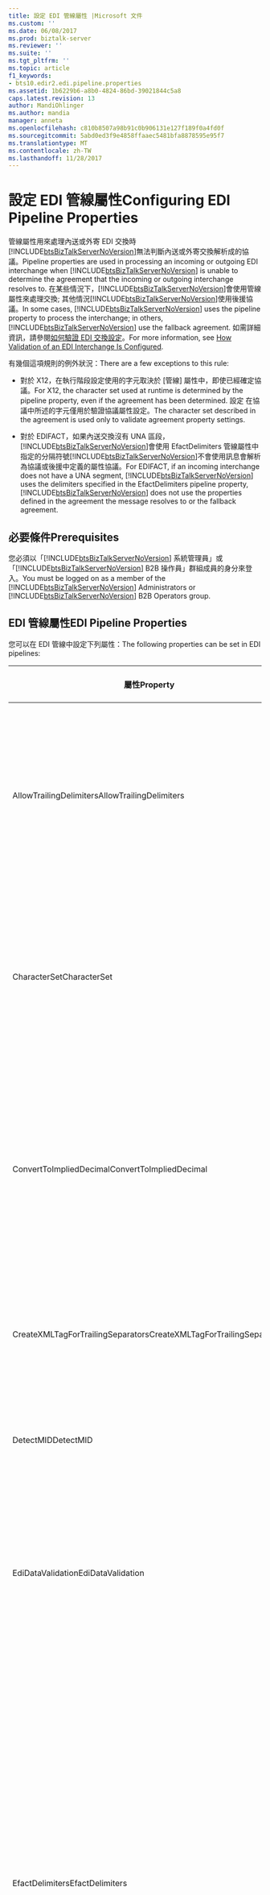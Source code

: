 ```yaml
---
title: 設定 EDI 管線屬性 |Microsoft 文件
ms.custom: ''
ms.date: 06/08/2017
ms.prod: biztalk-server
ms.reviewer: ''
ms.suite: ''
ms.tgt_pltfrm: ''
ms.topic: article
f1_keywords:
- bts10.edir2.edi.pipeline.properties
ms.assetid: 1b6229b6-a8b0-4824-86bd-39021844c5a8
caps.latest.revision: 13
author: MandiOhlinger
ms.author: mandia
manager: anneta
ms.openlocfilehash: c810b8507a98b91c0b906131e127f189f0a4fd0f
ms.sourcegitcommit: 5abd0ed3f9e4858ffaaec5481bfa8878595e95f7
ms.translationtype: MT
ms.contentlocale: zh-TW
ms.lasthandoff: 11/28/2017
---
```

# <a name="configuring-edi-pipeline-properties"></a><span data-ttu-id="176ca-102">設定 EDI 管線屬性</span><span class="sxs-lookup"><span data-stu-id="176ca-102">Configuring EDI Pipeline Properties</span></span>
<span data-ttu-id="176ca-103">管線屬性用來處理內送或外寄 EDI 交換時[!INCLUDE[btsBizTalkServerNoVersion](../includes/btsbiztalkservernoversion-md.md)]無法判斷內送或外寄交換解析成的協議。</span><span class="sxs-lookup"><span data-stu-id="176ca-103">Pipeline properties are used in processing an incoming or outgoing EDI interchange when [!INCLUDE[btsBizTalkServerNoVersion](../includes/btsbiztalkservernoversion-md.md)] is unable to determine the agreement that the incoming or outgoing interchange resolves to.</span></span> <span data-ttu-id="176ca-104">在某些情況下，[!INCLUDE[btsBizTalkServerNoVersion](../includes/btsbiztalkservernoversion-md.md)]會使用管線屬性來處理交換; 其他情況[!INCLUDE[btsBizTalkServerNoVersion](../includes/btsbiztalkservernoversion-md.md)]使用後援協議。</span><span class="sxs-lookup"><span data-stu-id="176ca-104">In some cases, [!INCLUDE[btsBizTalkServerNoVersion](../includes/btsbiztalkservernoversion-md.md)] uses the pipeline property to process the interchange; in others, [!INCLUDE[btsBizTalkServerNoVersion](../includes/btsbiztalkservernoversion-md.md)] use the fallback agreement.</span></span> <span data-ttu-id="176ca-105">如需詳細資訊，請參閱[如何驗證 EDI 交換設定](../core/how-validation-of-an-edi-interchange-is-configured.md)。</span><span class="sxs-lookup"><span data-stu-id="176ca-105">For more information, see [How Validation of an EDI Interchange Is Configured](../core/how-validation-of-an-edi-interchange-is-configured.md).</span></span>  
  
 <span data-ttu-id="176ca-106">有幾個這項規則的例外狀況：</span><span class="sxs-lookup"><span data-stu-id="176ca-106">There are a few exceptions to this rule:</span></span>  
  
-   <span data-ttu-id="176ca-107">對於 X12，在執行階段設定使用的字元取決於 [管線] 屬性中，即使已經確定協議。</span><span class="sxs-lookup"><span data-stu-id="176ca-107">For X12, the character set used at runtime is determined by the pipeline property, even if the agreement has been determined.</span></span> <span data-ttu-id="176ca-108">設定 在協議中所述的字元僅用於驗證協議屬性設定。</span><span class="sxs-lookup"><span data-stu-id="176ca-108">The character set described in the agreement is used only to validate agreement property settings.</span></span>  
  
-   <span data-ttu-id="176ca-109">對於 EDIFACT，如果內送交換沒有 UNA 區段，[!INCLUDE[btsBizTalkServerNoVersion](../includes/btsbiztalkservernoversion-md.md)]會使用 EfactDelimiters 管線屬性中指定的分隔符號[!INCLUDE[btsBizTalkServerNoVersion](../includes/btsbiztalkservernoversion-md.md)]不會使用訊息會解析為協議或後援中定義的屬性協議。</span><span class="sxs-lookup"><span data-stu-id="176ca-109">For EDIFACT, if an incoming interchange does not have a UNA segment, [!INCLUDE[btsBizTalkServerNoVersion](../includes/btsbiztalkservernoversion-md.md)] uses the delimiters specified in the EfactDelimiters pipeline property, [!INCLUDE[btsBizTalkServerNoVersion](../includes/btsbiztalkservernoversion-md.md)] does not use the properties defined in the agreement the message resolves to or the fallback agreement.</span></span>  
  
## <a name="prerequisites"></a><span data-ttu-id="176ca-110">必要條件</span><span class="sxs-lookup"><span data-stu-id="176ca-110">Prerequisites</span></span>  
 <span data-ttu-id="176ca-111">您必須以「[!INCLUDE[btsBizTalkServerNoVersion](../includes/btsbiztalkservernoversion-md.md)] 系統管理員」或「[!INCLUDE[btsBizTalkServerNoVersion](../includes/btsbiztalkservernoversion-md.md)] B2B 操作員」群組成員的身分來登入。</span><span class="sxs-lookup"><span data-stu-id="176ca-111">You must be logged on as a member of the [!INCLUDE[btsBizTalkServerNoVersion](../includes/btsbiztalkservernoversion-md.md)] Administrators or [!INCLUDE[btsBizTalkServerNoVersion](../includes/btsbiztalkservernoversion-md.md)] B2B Operators group.</span></span>  
  
## <a name="edi-pipeline-properties"></a><span data-ttu-id="176ca-112">EDI 管線屬性</span><span class="sxs-lookup"><span data-stu-id="176ca-112">EDI Pipeline Properties</span></span>  
 <span data-ttu-id="176ca-113">您可以在 EDI 管線中設定下列屬性：</span><span class="sxs-lookup"><span data-stu-id="176ca-113">The following properties can be set in EDI pipelines:</span></span>  
  
|<span data-ttu-id="176ca-114">屬性</span><span class="sxs-lookup"><span data-stu-id="176ca-114">Property</span></span>|<span data-ttu-id="176ca-115">使用</span><span class="sxs-lookup"><span data-stu-id="176ca-115">Use</span></span>|<span data-ttu-id="176ca-116">值</span><span class="sxs-lookup"><span data-stu-id="176ca-116">Values</span></span>|<span data-ttu-id="176ca-117">管線的階段</span><span class="sxs-lookup"><span data-stu-id="176ca-117">Pipeline - Stage</span></span>|  
|--------------|---------|------------|-----------------------|  
|<span data-ttu-id="176ca-118">AllowTrailingDelimiters</span><span class="sxs-lookup"><span data-stu-id="176ca-118">AllowTrailingDelimiters</span></span>|<span data-ttu-id="176ca-119">在接收的交換上產生尾端分隔符號。</span><span class="sxs-lookup"><span data-stu-id="176ca-119">Generates trailing separators on the interchange received.</span></span>|<span data-ttu-id="176ca-120">False (預設值)</span><span class="sxs-lookup"><span data-stu-id="176ca-120">False (default)</span></span><br /><br /> <span data-ttu-id="176ca-121">True</span><span class="sxs-lookup"><span data-stu-id="176ca-121">True</span></span>|<span data-ttu-id="176ca-122">EdiReceive-反組譯</span><span class="sxs-lookup"><span data-stu-id="176ca-122">EdiReceive- Disassemble</span></span><br /><br /> <span data-ttu-id="176ca-123">AS2EdiReceive-反組譯</span><span class="sxs-lookup"><span data-stu-id="176ca-123">AS2EdiReceive -Disassemble</span></span><br /><br /> <span data-ttu-id="176ca-124">EdiSend-組合</span><span class="sxs-lookup"><span data-stu-id="176ca-124">EdiSend - Assemble</span></span><br /><br /> <span data-ttu-id="176ca-125">AS2EdiSend-組合</span><span class="sxs-lookup"><span data-stu-id="176ca-125">AS2EdiSend - Assemble</span></span>|  
|<span data-ttu-id="176ca-126">CharacterSet</span><span class="sxs-lookup"><span data-stu-id="176ca-126">CharacterSet</span></span>|<span data-ttu-id="176ca-127">指定進行外寄 EDI 交換執行階段驗證時所要使用的字元集。</span><span class="sxs-lookup"><span data-stu-id="176ca-127">Specifies the character set to be used during run-time validation of outgoing EDI interchanges.</span></span><br /><br /> <span data-ttu-id="176ca-128">這個屬性只適用於 X12 處理，不適用於 EDIFACT。</span><span class="sxs-lookup"><span data-stu-id="176ca-128">This property is used for X12 processing only, not for EDIFACT.</span></span>|<span data-ttu-id="176ca-129">UTF8 (預設值)</span><span class="sxs-lookup"><span data-stu-id="176ca-129">UTF8 (default)</span></span><br /><br /> <span data-ttu-id="176ca-130">Basic</span><span class="sxs-lookup"><span data-stu-id="176ca-130">Basic</span></span><br /><br /> <span data-ttu-id="176ca-131">擴充</span><span class="sxs-lookup"><span data-stu-id="176ca-131">Extended</span></span>|<span data-ttu-id="176ca-132">EdiReceive-反組譯</span><span class="sxs-lookup"><span data-stu-id="176ca-132">EdiReceive - Disassemble</span></span><br /><br /> <span data-ttu-id="176ca-133">AS2EdiReceive-反組譯</span><span class="sxs-lookup"><span data-stu-id="176ca-133">AS2EdiReceive -Disassemble</span></span><br /><br /> <span data-ttu-id="176ca-134">EdiSend-組合</span><span class="sxs-lookup"><span data-stu-id="176ca-134">EdiSend - Assemble</span></span><br /><br /> <span data-ttu-id="176ca-135">AS2EdiSend-組合</span><span class="sxs-lookup"><span data-stu-id="176ca-135">AS2EdiSend - Assemble</span></span>|  
|<span data-ttu-id="176ca-136">ConvertToImpliedDecimal</span><span class="sxs-lookup"><span data-stu-id="176ca-136">ConvertToImpliedDecimal</span></span>|<span data-ttu-id="176ca-137">針對內送交換，將以 Nn 格式指定的 EDI 數字轉換為 BizTalk Server 中繼 XML 中的 10 進制數值。</span><span class="sxs-lookup"><span data-stu-id="176ca-137">For an incoming interchange, converts an EDI number that is specified with the format Nn into a base-10 numeric value in the intermediate XML in BizTalk Server.</span></span><br /><br /> <span data-ttu-id="176ca-138">這個屬性只適用於 X12 處理，不適用於 EDIFACT。</span><span class="sxs-lookup"><span data-stu-id="176ca-138">This property is used for X12 processing only, not for EDIFACT.</span></span>|<span data-ttu-id="176ca-139">False (預設值)</span><span class="sxs-lookup"><span data-stu-id="176ca-139">False (default)</span></span><br /><br /> <span data-ttu-id="176ca-140">True</span><span class="sxs-lookup"><span data-stu-id="176ca-140">True</span></span>|<span data-ttu-id="176ca-141">EdiReceive-反組譯</span><span class="sxs-lookup"><span data-stu-id="176ca-141">EdiReceive - Disassemble</span></span><br /><br /> <span data-ttu-id="176ca-142">AS2EdiReceive-反組譯</span><span class="sxs-lookup"><span data-stu-id="176ca-142">AS2EdiReceive - Disassemble</span></span>|  
|<span data-ttu-id="176ca-143">CreateXMLTagForTrailingSeparators</span><span class="sxs-lookup"><span data-stu-id="176ca-143">CreateXMLTagForTrailingSeparators</span></span>|<span data-ttu-id="176ca-144">針對每一個尾端分隔符號建立空的 XML 標記 (如果您已將**AllowTrailingDelimiters**為 true)。</span><span class="sxs-lookup"><span data-stu-id="176ca-144">Creates empty XML tags for each of the trailing separators (if you have set **AllowTrailingDelimiters** to true).</span></span>|<span data-ttu-id="176ca-145">False (預設值)</span><span class="sxs-lookup"><span data-stu-id="176ca-145">False (default)</span></span><br /><br /> <span data-ttu-id="176ca-146">True</span><span class="sxs-lookup"><span data-stu-id="176ca-146">True</span></span>|<span data-ttu-id="176ca-147">EdiReceive-反組譯</span><span class="sxs-lookup"><span data-stu-id="176ca-147">EdiReceive - Disassemble</span></span><br /><br /> <span data-ttu-id="176ca-148">AS2EdiReceive-反組譯</span><span class="sxs-lookup"><span data-stu-id="176ca-148">AS2EdiReceive - Disassemble</span></span>|  
|<span data-ttu-id="176ca-149">DetectMID</span><span class="sxs-lookup"><span data-stu-id="176ca-149">DetectMID</span></span>|<span data-ttu-id="176ca-150">啟用 EDI 解譯器以剖析單一訊息中的多個交換。</span><span class="sxs-lookup"><span data-stu-id="176ca-150">Enables the EDI Disassembler to parse multiple interchanges in a single message.</span></span>|<span data-ttu-id="176ca-151">True (預設值)</span><span class="sxs-lookup"><span data-stu-id="176ca-151">True (default)</span></span><br /><br /> <span data-ttu-id="176ca-152">False</span><span class="sxs-lookup"><span data-stu-id="176ca-152">False</span></span>|<span data-ttu-id="176ca-153">EdiReceive-反組譯</span><span class="sxs-lookup"><span data-stu-id="176ca-153">EdiReceive - Disassemble</span></span><br /><br /> <span data-ttu-id="176ca-154">AS2EdiReceive-反組譯</span><span class="sxs-lookup"><span data-stu-id="176ca-154">AS2EdiReceive - Disassemble</span></span>|  
|<span data-ttu-id="176ca-155">EdiDataValidation</span><span class="sxs-lookup"><span data-stu-id="176ca-155">EdiDataValidation</span></span>|<span data-ttu-id="176ca-156">啟用外寄 EDI 交換的 EDI 類型 (資料元素) 驗證，這除了 EDI 資料元素驗證外，也包括欄位長度、選擇性和重複計數的驗證。</span><span class="sxs-lookup"><span data-stu-id="176ca-156">Enables EDI type (data elements) validation of outgoing EDI interchanges, including validation of field length, optionality, and repeat count in addition to EDI data element validation.</span></span>|<span data-ttu-id="176ca-157">True (預設值)</span><span class="sxs-lookup"><span data-stu-id="176ca-157">True (default)</span></span><br /><br /> <span data-ttu-id="176ca-158">False</span><span class="sxs-lookup"><span data-stu-id="176ca-158">False</span></span>|<span data-ttu-id="176ca-159">EdiReceive-反組譯</span><span class="sxs-lookup"><span data-stu-id="176ca-159">EdiReceive - Disassemble</span></span><br /><br /> <span data-ttu-id="176ca-160">AS2EdiReceive-反組譯</span><span class="sxs-lookup"><span data-stu-id="176ca-160">AS2EdiReceive - Disassemble</span></span><br /><br /> <span data-ttu-id="176ca-161">EdiSend-組合</span><span class="sxs-lookup"><span data-stu-id="176ca-161">EdiSend - Assemble</span></span><br /><br /> <span data-ttu-id="176ca-162">AS2EdiSend-組合</span><span class="sxs-lookup"><span data-stu-id="176ca-162">AS2EdiSend - Assemble</span></span>|  
|<span data-ttu-id="176ca-163">EfactDelimiters</span><span class="sxs-lookup"><span data-stu-id="176ca-163">EfactDelimiters</span></span>|<span data-ttu-id="176ca-164">指定處理內送訊息時所要使用的分隔符號。</span><span class="sxs-lookup"><span data-stu-id="176ca-164">Indicates the delimiters to be used in processing an incoming interchange.</span></span> <span data-ttu-id="176ca-165">在內送交換沒有 UNA 區段時使用。</span><span class="sxs-lookup"><span data-stu-id="176ca-165">Used if an incoming interchange does not have a UNA segment.</span></span><br /><br /> <span data-ttu-id="176ca-166">分隔符號包括下列各項：</span><span class="sxs-lookup"><span data-stu-id="176ca-166">The delimiters include the following:</span></span><br /><br /> <span data-ttu-id="176ca-167">-UNA1 （元件資料元素分隔符號）</span><span class="sxs-lookup"><span data-stu-id="176ca-167">-   UNA1 (Component data element separator)</span></span><br /><span data-ttu-id="176ca-168">-UNA2 （資料元素分隔符號）</span><span class="sxs-lookup"><span data-stu-id="176ca-168">-   UNA2 (Data element separator)</span></span><br /><span data-ttu-id="176ca-169">-UNA3 （小數點標記）</span><span class="sxs-lookup"><span data-stu-id="176ca-169">-   UNA3 (Decimal notation)</span></span><br /><span data-ttu-id="176ca-170">-UNA4 （釋放指示符號）</span><span class="sxs-lookup"><span data-stu-id="176ca-170">-   UNA4 (Release indicator)</span></span><br /><span data-ttu-id="176ca-171">-UNA5 （重複分隔符號）</span><span class="sxs-lookup"><span data-stu-id="176ca-171">-   UNA5 (Repetition separator)</span></span><br /><span data-ttu-id="176ca-172">-UNA6 （區段結束字元）**附註：**這個屬性用於 EDIFACT 處理，不適用於 X12。</span><span class="sxs-lookup"><span data-stu-id="176ca-172">-   UNA6 (Segment terminator) **Note:**  This property is used for EDIFACT processing only, not for X12.</span></span>|<span data-ttu-id="176ca-173">0x3A、 0x2B、 0x2C、 0x3F、 0x20、 0x27 （預設值）</span><span class="sxs-lookup"><span data-stu-id="176ca-173">0x3A, 0x2B, 0x2C, 0x3F, 0x20, 0x27 (defaults)</span></span>|<span data-ttu-id="176ca-174">EdiReceive-反組譯</span><span class="sxs-lookup"><span data-stu-id="176ca-174">EdiReceive - Disassemble</span></span><br /><br /> <span data-ttu-id="176ca-175">AS2EdiReceive-反組譯</span><span class="sxs-lookup"><span data-stu-id="176ca-175">AS2EdiReceive - Disassemble</span></span>|  
<span data-ttu-id="176ca-176">IgnoreMessageEncoding</span><span class="sxs-lookup"><span data-stu-id="176ca-176">IgnoreMessageEncoding</span></span>|<span data-ttu-id="176ca-177">指定 BatchMarker 元件將不會設定 EDI。EncodingType 內容屬性\<X12\>或\<EDIFACT\>。</span><span class="sxs-lookup"><span data-stu-id="176ca-177">Specifies that the BatchMarker component will not set the EDI.EncodingType context property to \<X12\> or \<EDIFACT\>.</span></span> <span data-ttu-id="176ca-178">這適用於處理非 EDI 訊息時的自訂管線。</span><span class="sxs-lookup"><span data-stu-id="176ca-178">This applies to custom pipelines when processing non-EDI messages.</span></span>|<span data-ttu-id="176ca-179">False (預設值)</span><span class="sxs-lookup"><span data-stu-id="176ca-179">False (default)</span></span><br /><br /> <span data-ttu-id="176ca-180">True</span><span class="sxs-lookup"><span data-stu-id="176ca-180">True</span></span>|<span data-ttu-id="176ca-181">EdiReceive - 解析合作對象</span><span class="sxs-lookup"><span data-stu-id="176ca-181">EdiReceive - ResolveParty</span></span><br /><br /> <span data-ttu-id="176ca-182">AS2EdiReceive-解析合作對象</span><span class="sxs-lookup"><span data-stu-id="176ca-182">AS2EdiReceive - ResolveParty</span></span>|  
|<span data-ttu-id="176ca-183">MaskSecurityInformation</span><span class="sxs-lookup"><span data-stu-id="176ca-183">MaskSecurityInformation</span></span>|<span data-ttu-id="176ca-184">遮罩內送 EDI 交換之內容屬性中的授權/密碼安全性資訊，以避免資訊洩漏。</span><span class="sxs-lookup"><span data-stu-id="176ca-184">Mask authorization/password security information in the context property of an incoming EDI interchange to prevent information disclosure.</span></span> <span data-ttu-id="176ca-185">適用於 X12 交換的 ISA1、ISA2、ISA3 和 ISA4 等欄位，以及 EDIFACT 交換的 UNB6 欄位。</span><span class="sxs-lookup"><span data-stu-id="176ca-185">Applies to the ISA1, ISA2, ISA3, and ISA4 fields for X12 interchanges; and the UNB6 fields for EDIFACT interchanges.</span></span>|<span data-ttu-id="176ca-186">True (預設值)</span><span class="sxs-lookup"><span data-stu-id="176ca-186">True (default)</span></span><br /><br /> <span data-ttu-id="176ca-187">False</span><span class="sxs-lookup"><span data-stu-id="176ca-187">False</span></span>|<span data-ttu-id="176ca-188">EdiReceive-反組譯</span><span class="sxs-lookup"><span data-stu-id="176ca-188">EdiReceive - Disassemble</span></span><br /><br /> <span data-ttu-id="176ca-189">AS2EdiReceive-反組譯</span><span class="sxs-lookup"><span data-stu-id="176ca-189">AS2EdiReceive - Disassemble</span></span>|  
|<span data-ttu-id="176ca-190">PreserveInterchange</span><span class="sxs-lookup"><span data-stu-id="176ca-190">PreserveInterchange</span></span>|<span data-ttu-id="176ca-191">指定將接收的批次當做單一單位處理。</span><span class="sxs-lookup"><span data-stu-id="176ca-191">Specifies that a batch received will be processed as a single unit.</span></span>|<span data-ttu-id="176ca-192">False (預設值)</span><span class="sxs-lookup"><span data-stu-id="176ca-192">False (default)</span></span><br /><br /> <span data-ttu-id="176ca-193">True</span><span class="sxs-lookup"><span data-stu-id="176ca-193">True</span></span>|<span data-ttu-id="176ca-194">EdiReceive-反組譯</span><span class="sxs-lookup"><span data-stu-id="176ca-194">EdiReceive - Disassemble</span></span><br /><br /> <span data-ttu-id="176ca-195">AS2EdiReceive-反組譯</span><span class="sxs-lookup"><span data-stu-id="176ca-195">AS2EdiReceive - Disassemble</span></span>|  
|<span data-ttu-id="176ca-196">RouteAckOn2WayPort</span><span class="sxs-lookup"><span data-stu-id="176ca-196">RouteAckOn2WayPort</span></span>|<span data-ttu-id="176ca-197">透過雙向要求-回應接收埠的開啟連線來傳回 EDI 通知。</span><span class="sxs-lookup"><span data-stu-id="176ca-197">Returns an EDI acknowledgment over the open connection of a two-way request-response receive port.</span></span>|<span data-ttu-id="176ca-198">True (預設值)</span><span class="sxs-lookup"><span data-stu-id="176ca-198">True (default)</span></span><br /><br /> <span data-ttu-id="176ca-199">False</span><span class="sxs-lookup"><span data-stu-id="176ca-199">False</span></span>|<span data-ttu-id="176ca-200">EdiReceive-反組譯</span><span class="sxs-lookup"><span data-stu-id="176ca-200">EdiReceive - Disassemble</span></span><br /><br /> <span data-ttu-id="176ca-201">AS2EdiReceive-反組譯</span><span class="sxs-lookup"><span data-stu-id="176ca-201">AS2EdiReceive - Disassemble</span></span>|  
|<span data-ttu-id="176ca-202">UseDotAsDecimalSeperator</span><span class="sxs-lookup"><span data-stu-id="176ca-202">UseDotAsDecimalSeperator</span></span>|<span data-ttu-id="176ca-203">設定為 True 時，EDI 接收管線所使用的小數點標記 」。 」</span><span class="sxs-lookup"><span data-stu-id="176ca-203">When set to True, the EDI receive pipeline uses a decimal notation of “.”</span></span> <span data-ttu-id="176ca-204">而不是內送文件的小數點標記。</span><span class="sxs-lookup"><span data-stu-id="176ca-204">instead of the decimal notation of the incoming document.</span></span>|<span data-ttu-id="176ca-205">False (預設值)</span><span class="sxs-lookup"><span data-stu-id="176ca-205">False (default)</span></span><br /><br /> <span data-ttu-id="176ca-206">True</span><span class="sxs-lookup"><span data-stu-id="176ca-206">True</span></span>|<span data-ttu-id="176ca-207">EdiReceive-反組譯</span><span class="sxs-lookup"><span data-stu-id="176ca-207">EdiReceive – Disassemble</span></span><br /><br /> <span data-ttu-id="176ca-208">AS2EdiReceive-反組譯</span><span class="sxs-lookup"><span data-stu-id="176ca-208">AS2EdiReceive - Disassemble</span></span>|  
|<span data-ttu-id="176ca-209">UseIsa11AsRepetitionSeparator</span><span class="sxs-lookup"><span data-stu-id="176ca-209">UseIsa11AsRepetitionSeparator</span></span>|<span data-ttu-id="176ca-210">指定使用 ISA11 做為重複分隔符號，而非標準識別項。</span><span class="sxs-lookup"><span data-stu-id="176ca-210">Specifies that ISA11 is used as a Repetition separator instead of a Standard identifier.</span></span> <span data-ttu-id="176ca-211">**注意：**這個屬性用於 X12 處理，不適用於 EDIFACT。</span><span class="sxs-lookup"><span data-stu-id="176ca-211">**Note:**  This property is used for X12 processing only, not for EDIFACT.</span></span>|<span data-ttu-id="176ca-212">False (預設值)</span><span class="sxs-lookup"><span data-stu-id="176ca-212">False (default)</span></span><br /><br /> <span data-ttu-id="176ca-213">True</span><span class="sxs-lookup"><span data-stu-id="176ca-213">True</span></span>|<span data-ttu-id="176ca-214">EdiReceive-反組譯</span><span class="sxs-lookup"><span data-stu-id="176ca-214">EdiReceive - Disassemble</span></span><br /><br /> <span data-ttu-id="176ca-215">AS2EdiReceive-反組譯</span><span class="sxs-lookup"><span data-stu-id="176ca-215">AS2EdiReceive - Disassemble</span></span>|  
|<span data-ttu-id="176ca-216">XmlSchemaValidation</span><span class="sxs-lookup"><span data-stu-id="176ca-216">XmlSchemaValidation</span></span>|<span data-ttu-id="176ca-217">啟用外寄 EDI 交換的擴充 (BTS-XSD) 驗證。</span><span class="sxs-lookup"><span data-stu-id="176ca-217">Enables extended (BTS-XSD) validation of outgoing EDI interchanges.</span></span> <span data-ttu-id="176ca-218">這只適用於已經使用資料型別不是 EDI 資料型別之元素自訂結構描述的情況。</span><span class="sxs-lookup"><span data-stu-id="176ca-218">This applies only if the schema has been customized with elements whose data type is not an EDI data type.</span></span> <span data-ttu-id="176ca-219">這些加入的元素不會由 EDI 驗證方法予以驗證，所以都會接受擴充驗證。</span><span class="sxs-lookup"><span data-stu-id="176ca-219">These added elements are not be validated by EDI validation, so will be covered by extended validation.</span></span>|<span data-ttu-id="176ca-220">False (預設值)</span><span class="sxs-lookup"><span data-stu-id="176ca-220">False (default)</span></span><br /><br /> <span data-ttu-id="176ca-221">True</span><span class="sxs-lookup"><span data-stu-id="176ca-221">True</span></span>|<span data-ttu-id="176ca-222">EdiReceive-反組譯</span><span class="sxs-lookup"><span data-stu-id="176ca-222">EdiReceive - Disassemble</span></span><br /><br /> <span data-ttu-id="176ca-223">AS2EdiReceive-反組譯</span><span class="sxs-lookup"><span data-stu-id="176ca-223">AS2EdiReceive - Disassemble</span></span><br /><br /> <span data-ttu-id="176ca-224">EdiSend-組合</span><span class="sxs-lookup"><span data-stu-id="176ca-224">EdiSend - Assemble</span></span><br /><br /> <span data-ttu-id="176ca-225">AS2EdiSend-組合</span><span class="sxs-lookup"><span data-stu-id="176ca-225">AS2EdiSend - Assemble</span></span>|  
  
### <a name="to-set-a-pipeline-property"></a><span data-ttu-id="176ca-226">若要設定管線屬性</span><span class="sxs-lookup"><span data-stu-id="176ca-226">To set a pipeline property</span></span>  
  
1.  <span data-ttu-id="176ca-227">在[!INCLUDE[btsBizTalkServerNoVersion](../includes/btsbiztalkservernoversion-md.md)]管理主控台中，以滑鼠右鍵按一下接收位置或傳送埠使用您想要設定屬性，然後按一下 管線**屬性**。</span><span class="sxs-lookup"><span data-stu-id="176ca-227">In [!INCLUDE[btsBizTalkServerNoVersion](../includes/btsbiztalkservernoversion-md.md)] Administration Console, right-click the receive location or send port using the pipeline that you want to set properties for, and then click **Properties**.</span></span>  
  
2.  <span data-ttu-id="176ca-228">按一下要設定屬性之管線旁邊的省略符號按鈕 (?。</span><span class="sxs-lookup"><span data-stu-id="176ca-228">Click the ellipsis button (…) next to the pipeline that you want to set properties for.</span></span>  
  
3.  <span data-ttu-id="176ca-229">在**設定管線**對話方塊中，輸入屬性的值，然後按一下 **確定**。</span><span class="sxs-lookup"><span data-stu-id="176ca-229">In the **Configure Pipeline** dialog box, enter the value for the property, and then click **OK**.</span></span>  
  
## <a name="see-also"></a><span data-ttu-id="176ca-230">請參閱</span><span class="sxs-lookup"><span data-stu-id="176ca-230">See Also</span></span>  
 [<span data-ttu-id="176ca-231">如何設定驗證 EDI 交換</span><span class="sxs-lookup"><span data-stu-id="176ca-231">How Validation of an EDI Interchange Is Configured</span></span>](../core/how-validation-of-an-edi-interchange-is-configured.md)